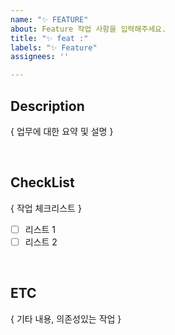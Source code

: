 ```yaml
---
name: "✨ FEATURE"
about: Feature 작업 사항을 입력해주세요.
title: "✨ feat :"
labels: "✨ Feature"
assignees: ''

---
```


## Description
{ 업무에 대한 요약 및 설명 }

<br/>

## CheckList

{ 작업 체크리스트 }
- [ ] 리스트 1
- [ ] 리스트 2

<br/>

## ETC
{ 기타 내용, 의존성있는 작업 }
